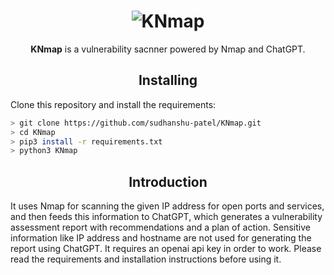 <div align="center">
    <h1><img src="melting2.png" alt="KNmap"/></a></h1>
    <p><strong>KNmap</strong> is a vulnerability sacnner powered by Nmap and ChatGPT.</p>
</div>

<h2 align="center">Installing</h2>

Clone this repository and install the requirements:

```bash
> git clone https://github.com/sudhanshu-patel/KNmap.git
> cd KNmap
> pip3 install -r requirements.txt
> python3 KNmap
```
<h2 align="center">Introduction</h2>
<p>It uses Nmap for scanning the given IP address for open ports and services, and then feeds this information to ChatGPT, which generates a vulnerability assessment report with recommendations and a plan of action. Sensitive information like IP address and hostname are not used for generating the report using ChatGPT. It requires an openai api key in order to work. Please read the requirements and installation instructions before using it.</p>
